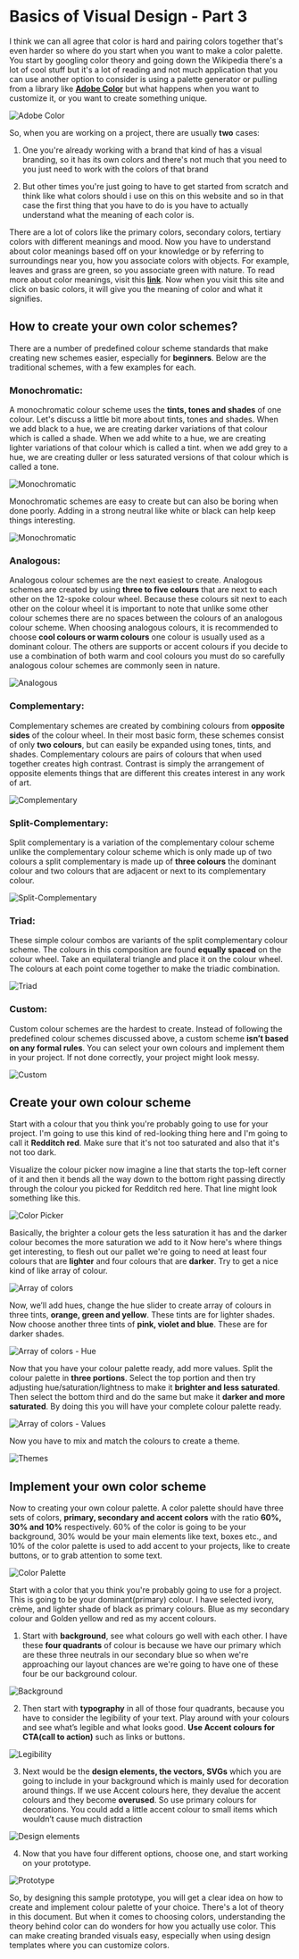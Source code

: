 # Basics of Visual Design - Part 3

I think we can all agree that color is hard and pairing colors together that's even harder so where do you start when you want to make a color palette. You start by googling color theory and going down the Wikipedia there's a lot of cool stuff but it's a lot of reading and not much application that you can use another option to consider is using a palette generator or pulling from a library like [**Adobe Color**](https://color.adobe.com/create/color-wheel) but what happens when you want to customize it, or you want to create something unique.

![Adobe Color](https://drive.google.com/uc?export=view&id=1dzkpgFgBgwcXw7-FDe-vsq4jztl4Gowo)

So, when you are working on a project, there are usually **two** cases:

1.	One you're already working with a brand that kind of has a visual branding, so it has its own colors and there's not much that you need to you just need to work with the colors of that brand 

2.	But other times you're just going to have to get started from scratch and think like what colors should i use on this on this website and so in that case the first thing that you have to do is you have to actually understand what the meaning of each color is.

There are a lot of colors like the primary colors, secondary colors, tertiary colors with different meanings and mood. Now you have to understand about color meanings based off on your knowledge or by referring to surroundings near you, how you associate colors with objects. For example, leaves and grass are green, so you associate green with nature. 
To read more about color meanings, visit this [**link**](https://www.empower-yourself-with-color-psychology.com/meaning-of-colors.html). 
Now when you visit this site and click on basic colors, it will give you the meaning of color and what it signifies.

## How to create your own color schemes?

There are a number of predefined colour scheme standards that make creating new schemes easier, especially for **beginners**. Below are the traditional schemes, with a few examples for each. 

### Monochromatic: 

A monochromatic colour scheme uses the **tints, tones and shades** of one colour. Let's discuss a little bit more about tints, tones and shades.
When we add black to a hue, we are creating darker variations of that colour which is called a shade.
When we add white to a hue, we are creating lighter variations of that colour which is called a tint.
when we add grey to a hue, we are creating duller or less saturated versions of that colour which is called a tone.

![Monochromatic](https://drive.google.com/uc?export=view&id=1TtylUM0lytT1uNuqGZgj5X6LbpZomlLU)

Monochromatic schemes are easy to create but can also be boring when done poorly. Adding in a strong neutral like white or black can help keep things interesting.

![Monochromatic](https://drive.google.com/uc?export=view&id=1KQZQXIwaMVtJYCq7iVckn8kg6U5VaJn6)

### Analogous:

Analogous colour schemes are the next easiest to create. Analogous schemes are created by using **three to five colours** that are next to each other on the 12-spoke colour wheel. Because these colours sit next to each other on the colour wheel it is important to note that unlike some other colour schemes there are no spaces between the colours of an analogous colour scheme. When choosing analogous colours, it is recommended to choose **cool colours or warm colours** one colour is usually used as a dominant colour. The others are supports or accent colours if you decide to use a combination of both warm and cool colours you must do so carefully analogous colour schemes are commonly seen in nature.

![Analogous](https://drive.google.com/uc?export=view&id=1uwwz-cqAJ7lObE87t1RHf0B9dJWuK9wz)

### Complementary: 

Complementary schemes are created by combining colours from **opposite sides** of the colour wheel. In their most basic form, these schemes consist of only **two colours**, but can easily be expanded using tones, tints, and shades. Complementary colours are pairs of colours that when used together creates high contrast. Contrast is simply the arrangement of opposite elements things that are different this creates interest in any work of art.

![Complementary](https://drive.google.com/uc?export=view&id=1XHPASeJQ8Lf1oIqRS9dXcEcRW7bnkYtx)

### Split-Complementary: 

Split complementary is a variation of the complementary colour scheme unlike the complementary colour scheme which is only made up of two colours a split complementary is made up of **three colours** the dominant colour and two colours that are adjacent or next to its complementary colour.

![Split-Complementary](https://drive.google.com/uc?export=view&id=1ZzPAkRImVo3atnj_NZJ9uP2IN1uquOm0)

### Triad: 

These simple colour combos are variants of the split complementary colour scheme. The colours in this composition are found **equally spaced** on the colour wheel. Take an equilateral triangle and place it on the colour wheel. The colours at each point come together to make the triadic combination.

![Triad](https://drive.google.com/uc?export=view&id=1thROS9mE_ToaSjAI7Kw1caKigDMYnWe_)

### Custom:

Custom colour schemes are the hardest to create. Instead of following the predefined colour schemes discussed above, a custom scheme **isn’t based on any formal rules**. You can select your own colours and implement them in your project. If not done correctly, your project might look messy.

![Custom](https://drive.google.com/uc?export=view&id=1r74EWLDMhroZp0BAVkz9b3ylfgKy7M9U)

## Create your own colour scheme

Start with a colour that you think you're probably going to use for your project. I'm going to use this kind of red-looking thing here and I'm going to call it **Redditch red**. Make sure that it's not too saturated and also that it's not too dark. 

Visualize the colour picker now imagine a line that starts the top-left corner of it and then it bends all the way down to the bottom right passing directly through the colour you picked for Redditch red here. That line might look something like this.

![Color Picker](https://drive.google.com/uc?export=view&id=13zfRxzp7uKsTMeTdL6h_X65BDzyOlb7X)

Basically, the brighter a colour gets the less saturation it has and the darker colour becomes the more saturation we add to it 
Now here's where things get interesting, to flesh out our pallet we're going to need at least four colours that are **lighter** and four colours that are **darker**. Try to get a nice kind of like array of colour.

![Array of colors](https://drive.google.com/uc?export=view&id=11iRVuNzTfsHAbM_zG5c1r5JwAGegkXuE)

Now, we’ll add hues, change the hue slider to create array of colours in three tints, **orange, green and yellow**. These tints are for lighter shades. Now choose another three tints of **pink, violet and blue**. These are for darker shades.

![Array of colors - Hue](https://drive.google.com/uc?export=view&id=1TfGpq087bhABxB7viGm-GQL7wSEJ3zKY)

Now that you have your colour palette ready, add more values. Split the colour palette in **three portions**. Select the top portion and then try adjusting hue/saturation/lightness to make it **brighter and less saturated**. Then select the bottom third and do the same but make it **darker and more saturated**. By doing this you will have your complete colour palette ready. 

![Array of colors - Values](https://drive.google.com/uc?export=view&id=1UHOSSJk-Ti_Z6xQeRQ6bbxNfEHvNU7Yd)

Now you have to mix and match the colours to create a theme.

![Themes](https://drive.google.com/uc?export=view&id=1VqSsDqXhtBtVuhUA91pb6g-FTpIdf4Db)

## Implement your own color scheme

Now to creating your own colour palette. A color palette should have three sets of colors, **primary, secondary and accent colors** with the ratio **60%, 30% and 10%** respectively. 60% of the color is going to be your background, 30% would be your main elements like text, boxes etc., and 10% of the color palette is used to add accent to your projects, like to create buttons, or to grab attention to some text.

![Color Palette](https://drive.google.com/uc?export=view&id=16Gfkfvggq0zDFZMGRTi797rrmQM3khBN)

Start with a color that you think you're probably going to use for a project. This is going to be your dominant(primary) colour.  I have selected ivory, crème, and lighter shade of black as primary colours. Blue as my secondary colour and Golden yellow and red as my accent colours. 

1.	Start with **background**, see what colours go well with each other. I have these **four quadrants** of colour is because we have our primary which are these three neutrals in our secondary blue so when we're approaching our layout chances are we're going to have one of these four be our background colour.

![Background](https://drive.google.com/uc?export=view&id=1O0LjSGihFbKgoAtbhnwO-hQ4iNjuyvSH)

2.	Then start with **typography** in all of those four quadrants, because you have to consider the legibility of your text. Play around with your colours and see what’s legible and what looks good. **Use Accent colours for CTA(call to action)** such as links or buttons. 

![Legibility](https://drive.google.com/uc?export=view&id=1Fpo8YXQ4nNf834uGcc-JhBznycUxohgk)

3.	Next would be the **design elements, the vectors, SVGs** which you are going to include in your background which is mainly used for decoration around things. If we use Accent colours here, they devalue the accent colours and they become **overused**. So use primary colours for decorations. You could add a little accent colour to small items which wouldn’t cause much distraction

![Design elements](https://drive.google.com/uc?export=view&id=1yAu5ICOqhRXx2ZCVaKYnYuW0DFq8OPN1)

4.	Now that you have four different options, choose one, and start working on your prototype.

![Prototype](https://drive.google.com/uc?export=view&id=1YqrZF_lKD3ETez9TqAITBmsKR0aXED3S)

So, by designing this sample prototype, you will get a clear idea on how to create and implement colour palette of your choice. There's a lot of theory in this document. But when it comes to choosing colors, understanding the theory behind color can do wonders for how you actually use color. This can make creating branded visuals easy, especially when using design templates where you can customize colors.
